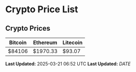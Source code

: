 # Crypto Price List

## Crypto Prices
| Bitcoin | Ethereum | Litecoin |
| ------- | -------- | -------- |
| $84106 | $1970.33 | $93.07 |
**Last Updated:** 2025-03-21 06:52 UTC
**Last Updated:** $DATE$
